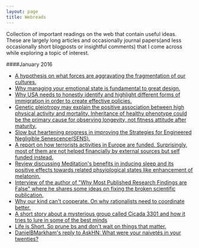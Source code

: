 ```yaml
---
layout: page
title: Webreads
---
```



Collection of important readings on the web that contain useful ideas. These are largely long articles and occasionally journal papers(and less occasionally short blogposts or insightful comments) that I come across while exploring a topic of interest. 

####January 2016

* [A hypothesis on what forces are aggravating the fragmentation of our cultures.](http://paulgraham.com/re.html)
* [Why managing your emotional state is fundamental to great design.](http://deep.design/design-like-an-astronaut/)
* [Why USA needs to honestly identify and highlight different forms of immigration in order to create effective policies.](http://www.theatlantic.com/politics/archive/2015/12/refugees/419976/)
* [Genetic pleiotropy may explain the positive association between high physical activity and mortality. Inheritance of healthy phenotype could be the primary cause for observing longevity, not fitness attitude after maturity.](http://www.nature.com/articles/srep18259)
* [Slow but heartening progress in improving the Strategies for Engineered Negligible Senescence(SENS).](https://www.fightaging.org/archives/2015/12/a-look-back-at-2015-in-longevity-science.php)
* [A report on how terrorists activities in Europe are funded. Surprisingly, most of them are not helped financially by external sources but self funded instead.](http://www.ffi.no/no/Rapporter/14-02234.pdf)
* [Review discussing Meditation's benefits in inducing sleep and its positive effects towards related phsyiological states like enhancement of melatonin.](https://www.ncbi.nlm.nih.gov/pmc/articles/PMC3328970/) 
* [Interview of the author of "Why Most Published Research Findings are False" where he shares some ideas on fixing the broken scientific publication.](http://www.vox.com/2015/2/16/8034143/john-ioannidis-interview)
* [Why our kind can't cooperate. On why rationalists need to coordinate better.](http://lesswrong.com/lw/3h/why_our_kind_cant_cooperate/)
* [A short story about a mysterious group called Cicada 3301 and how it tries to lure in some of the best minds](http://www.rollingstone.com/culture/features/cicada-solving-the-webs-deepest-mystery-20150115)
* [Life is Short. So prune bs and don't wait on things that matter.](paulgraham.com/vb.html)
* [DanielBMarkham's reply to AskHN: What were your naivetés in your twenties?]()